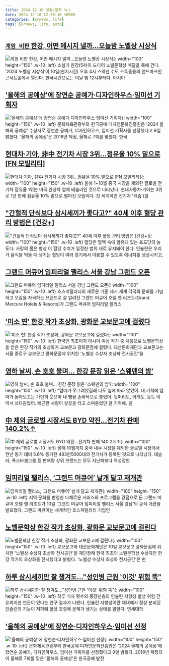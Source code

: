 ```yaml
---
title: 2024.12.10 생활/문화 뉴스
date: 2024-12-10 12:20:16 +0900
categories: [krnews, life]
tags: [krnews, life, auto]
---
```

## [`계엄 비판` 한강, 어떤 메시지 낼까…오늘밤 노벨상 시상식](https://n.news.naver.com/mnews/article/018/0005902567)

![`계엄 비판` 한강, 어떤 메시지 낼까…오늘밤 노벨상 시상식](https://mimgnews.pstatic.net/image/origin/018/2024/12/10/5902567.jpg?type=nf220_150){: width="100" height="150" .w-10 .left}
소설가 한강(54)이 드디어 노벨문학상 메달을 목에 건다. ‘2024 노벨상 시상식’이 10일(현지시간) 오후 4시 스웨덴 수도 스톡홀름의 랜드마크인 콘서트홀에서 열린다. 한국시간으로는 이날 밤 12시부터다. 아시아

## ['올해의 공예상'에 장연순 공예가·디자인하우스·임미선 기획자](https://n.news.naver.com/mnews/article/277/0005514272)

!['올해의 공예상'에 장연순 공예가·디자인하우스·임미선 기획자](https://mimgnews.pstatic.net/image/origin/277/2024/12/10/5514272.jpg?type=nf220_150){: width="100" height="150" .w-10 .left}
문화체육관광부와 한국공예·디자인문화진흥원은 '2024 올해의 공예상' 수상자로 장연순 공예가, 디자인하우스, 임미선 기획자를 선정했다고 9일 밝혔다. '올해의 공예상'은 2018년 제정, 올해로 7회를 맞았다. 한국

## [현대차·기아, 非中 전기차 시장 3위...점유율 10% 밑으로 [FN 모빌리티]](https://n.news.naver.com/mnews/article/014/0005279946)

![현대차·기아, 非中 전기차 시장 3위...점유율 10% 밑으로 [FN 모빌리티]](https://mimgnews.pstatic.net/image/origin/014/2024/12/10/5279946.jpg?type=nf220_150){: width="100" height="150" .w-10 .left}
올해 1~10월 중국 시장을 제외한 글로벌 전기차 점유율 1위는 미국 완성차 업체 테슬라인 것으로 나타났다. 현대자동차·기아는 3위로 1년 만에 점유율 10% 밑으로 떨어진 모습이다. 전 세계적인 전기차 '캐즘'(일

## ["간헐적 단식보다 삼시세끼가 좋다고?" 40세 이후 혈당 관리 방법은 [건강+]](https://n.news.naver.com/mnews/article/022/0003993197)

!["간헐적 단식보다 삼시세끼가 좋다고?" 40세 이후 혈당 관리 방법은 [건강+]](https://mimgnews.pstatic.net/image/origin/022/2024/12/10/3993197.jpg?type=nf220_150){: width="100" height="150" .w-10 .left}
혈당은 혈액 속에 함유돼 있는 포도당의 농도다. 사람의 몸은 항상 이 혈당 수치가 일정한 범위 내로 유지돼야 한다. 인슐린은 우리가 음식을 먹을 때 생기는 혈당이 여러 장기에서 이용할 수 있도록 에너지를 생성시키고,

## [그랜드 머큐어 임피리얼 팰리스 서울 강남 그랜드 오픈](https://n.news.naver.com/mnews/article/009/0005411081)

![그랜드 머큐어 임피리얼 팰리스 서울 강남 그랜드 오픈](https://mimgnews.pstatic.net/image/origin/009/2024/12/10/5411081.jpg?type=nf220_150){: width="100" height="150" .w-10 .left}
호스피털리티의 새로운 기준 제시 세계 각국의 문화를 기념하고 오감을 자극하는 브랜드로 잘 알려진 그랜드 머큐어 호텔 앤 리조트(Grand Mercure Hotels & Resorts)가 그랜드 머큐어 임피리얼 팰리스

## ['미소 띤' 한강 작가 초상화, 광화문 교보문고에 걸렸다](https://n.news.naver.com/mnews/article/421/0007957917)

!['미소 띤' 한강 작가 초상화, 광화문 교보문고에 걸렸다](https://mimgnews.pstatic.net/image/origin/421/2024/12/10/7957917.jpg?type=nf220_150){: width="100" height="150" .w-10 .left}
한국인 최초이자 아시아 여성 작가 중 처음으로 노벨문학상을 받은 한강 작가의 초상화가 교보문고 광화문점에 걸렸다. 대산문화재단과 교보문고는 서울 종로구 교보문고 광화문점에 위치한 '노벨상 수상자 초상화 전시공간'을

## [영하 날씨, 손 호호 불며... 한강 문장 읽은 ‘스웨덴의 밤’](https://n.news.naver.com/mnews/article/023/0003875416)

![영하 날씨, 손 호호 불며... 한강 문장 읽은 ‘스웨덴의 밤’](https://mimgnews.pstatic.net/image/origin/023/2024/12/09/3875416.jpg?type=nf220_150){: width="100" height="150" .w-10 .left}
“엄마가 쪼그려앉길래 나도 옆에 따라 앉았어. 내 기척에 엄마가 돌아보고는 가만히 웃으며 내 뺨을 손바닥으로 쓸었어. 뒷머리도, 어깨도, 등도 이어서 쓰다듬었어. 뻐근한 사랑이 살갗을 타고 스며들었던 걸 기억해. 골

## [中 제외 글로벌 시장서도 BYD 약진…전기차 판매 140.2%↑](https://n.news.naver.com/mnews/article/018/0005902783)

![中 제외 글로벌 시장서도 BYD 약진…전기차 판매 140.2%↑](https://mimgnews.pstatic.net/image/origin/018/2024/12/10/5902783.jpg?type=nf220_150){: width="100" height="150" .w-10 .left}
올해 10월까지 중국 내수 시장을 제외한 글로벌 시장에서 전년 동기 대비 5.6% 증가한 483만5000대의 전기차가 등록된 것으로 나타났다. 테슬라, 폭스바겐그룹 등 판매량 상위 브랜드는 모두 지난해보다 역성장한

## [임피리얼 팰리스, ‘그랜드 머큐어’ 날개 달고 재개관](https://n.news.naver.com/mnews/article/032/0003338135)

![임피리얼 팰리스, ‘그랜드 머큐어’ 날개 달고 재개관](https://mimgnews.pstatic.net/image/origin/032/2024/12/10/3338135.jpg?type=nf220_150){: width="100" height="150" .w-10 .left}
지역 문화를 반영한 다채로운 서비스와 프로그램을 강점으로 둔 그랜드 머큐어 호텔 앤 리조트가 10일 ‘그랜드 머큐어 임피리얼 팰리스 서울 강남’의 공식 개관을 발표했다. 그랜드 머큐어는 세계적인 호스피털리티 기업인

## [노벨문학상 한강 작가 초상화, 광화문 교보문고에 걸린다](https://n.news.naver.com/mnews/article/079/0003968728)

![노벨문학상 한강 작가 초상화, 광화문 교보문고에 걸린다](https://mimgnews.pstatic.net/image/origin/079/2024/12/10/3968728.jpg?type=nf220_150){: width="100" height="150" .w-10 .left}
교보문고와 대산문화재단은 10일 교보문고 광화문점에 위치한 '노벨상 수상자 초상화 전시공간'을 재단장해 한국 최초의 노벨문학상 수상자인 한강 작가의 초상화를 전시했다고 밝혔다. '노벨상 수상자 초상화 전시공간'은 현

## [하루 삼시세끼만 잘 챙겨도…"성인병 근원 '이것' 위험 뚝"](https://n.news.naver.com/mnews/article/003/0012952880)

![하루 삼시세끼만 잘 챙겨도…"성인병 근원 '이것' 위험 뚝"](https://mimgnews.pstatic.net/image/origin/003/2024/12/10/12952880.jpg?type=nf220_150){: width="100" height="150" .w-10 .left}
하루 식사 횟수와 중장년층의 인슐린 저항성 발생 위험 간 유의미한 연관이 있다는 연구 결과가 나왔다. 인슐린 저항성이란 체내에서 정상 분비된 인슐린의 기능이 저하돼 혈당 조절에 문제가 생기는 상태를 말한다. 연세대학

## ['올해의 공예상'에 장연순·디자인하우스·임미선 선정](https://n.news.naver.com/mnews/article/003/0012951282)

!['올해의 공예상'에 장연순·디자인하우스·임미선 선정](https://mimgnews.pstatic.net/image/origin/003/2024/12/09/12951282.jpg?type=nf220_150){: width="100" height="150" .w-10 .left}
문화체육관광부와 한국공예·디자인문화진흥원은 '2024 올해의 공예상'에 장연순 공예가, 디자인하우스, 임미선 기획자를 선정했다고 9일 밝혔다. 2018년 제정되어 올해로 7회를 맞은 '올해의 공예상'은 한국공예 발전

